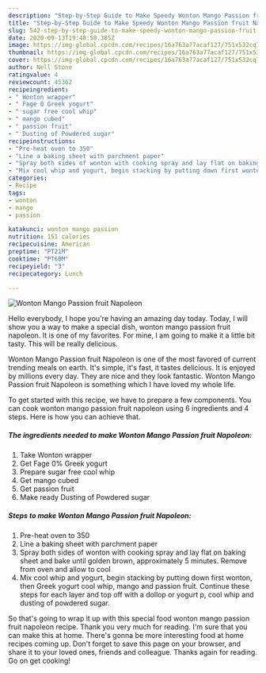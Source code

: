 ```yaml
---
description: "Step-by-Step Guide to Make Speedy Wonton Mango Passion fruit Napoleon"
title: "Step-by-Step Guide to Make Speedy Wonton Mango Passion fruit Napoleon"
slug: 542-step-by-step-guide-to-make-speedy-wonton-mango-passion-fruit-napoleon
date: 2020-09-13T19:48:58.385Z
image: https://img-global.cpcdn.com/recipes/16a763a77acaf127/751x532cq70/wonton-mango-passion-fruit-napoleon-recipe-main-photo.jpg
thumbnail: https://img-global.cpcdn.com/recipes/16a763a77acaf127/751x532cq70/wonton-mango-passion-fruit-napoleon-recipe-main-photo.jpg
cover: https://img-global.cpcdn.com/recipes/16a763a77acaf127/751x532cq70/wonton-mango-passion-fruit-napoleon-recipe-main-photo.jpg
author: Nell Stone
ratingvalue: 4
reviewcount: 45362
recipeingredient:
- " Wonton wrapper"
- " Fage 0 Greek yogurt"
- " sugar free cool whip"
- " mango cubed"
- " passion fruit"
- " Dusting of Powdered sugar"
recipeinstructions:
- "Pre-heat oven to 350"
- "Line a baking sheet with parchment paper"
- "Spray both sides of wonton with cooking spray and lay flat on baking sheet and bake until golden brown, approximately 5 minutes. Remove from oven and allow to cool"
- "Mix cool whip and yogurt, begin stacking by putting down first wonton, then Greek yogurt cool whip, mango and passion fruit. Continue these steps for each layer and top off with a dollop or yogurt p, cool whip and dusting of powdered sugar."
categories:
- Recipe
tags:
- wonton
- mango
- passion

katakunci: wonton mango passion 
nutrition: 151 calories
recipecuisine: American
preptime: "PT21M"
cooktime: "PT60M"
recipeyield: "3"
recipecategory: Lunch

---
```



![Wonton Mango Passion fruit Napoleon](https://img-global.cpcdn.com/recipes/16a763a77acaf127/751x532cq70/wonton-mango-passion-fruit-napoleon-recipe-main-photo.jpg)

Hello everybody, I hope you're having an amazing day today. Today, I will show you a way to make a special dish, wonton mango passion fruit napoleon. It is one of my favorites. For mine, I am going to make it a little bit tasty. This will be really delicious.



Wonton Mango Passion fruit Napoleon is one of the most favored of current trending meals on earth. It's simple, it's fast, it tastes delicious. It is enjoyed by millions every day. They are nice and they look fantastic. Wonton Mango Passion fruit Napoleon is something which I have loved my whole life.


To get started with this recipe, we have to prepare a few components. You can cook wonton mango passion fruit napoleon using 6 ingredients and 4 steps. Here is how you can achieve that.

<!--inarticleads1-->

##### The ingredients needed to make Wonton Mango Passion fruit Napoleon:

1. Take  Wonton wrapper
1. Get  Fage 0% Greek yogurt
1. Prepare  sugar free cool whip
1. Get  mango cubed
1. Get  passion fruit
1. Make ready  Dusting of Powdered sugar




<!--inarticleads2-->

##### Steps to make Wonton Mango Passion fruit Napoleon:

1. Pre-heat oven to 350
1. Line a baking sheet with parchment paper
1. Spray both sides of wonton with cooking spray and lay flat on baking sheet and bake until golden brown, approximately 5 minutes. Remove from oven and allow to cool
1. Mix cool whip and yogurt, begin stacking by putting down first wonton, then Greek yogurt cool whip, mango and passion fruit. Continue these steps for each layer and top off with a dollop or yogurt p, cool whip and dusting of powdered sugar.




So that's going to wrap it up with this special food wonton mango passion fruit napoleon recipe. Thank you very much for reading. I'm sure that you can make this at home. There's gonna be more interesting food at home recipes coming up. Don't forget to save this page on your browser, and share it to your loved ones, friends and colleague. Thanks again for reading. Go on get cooking!
